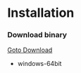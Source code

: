 # Installation

### Download binary 
[Goto Download](https://github.com/gerardfp/simple-http-server/releases)

 - windows-64bit